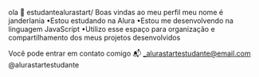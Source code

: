ola 👋
estudantealurastart/
Boas vindas ao meu perfil 
meu nome é janderlania
 •Estou estudando na Alura
 •Estou me desenvolvendo na linguagem JavaScript
 •Utilizo esse espaço para organização e compartilhamento dos meus projetos desenvolvidos 

Você pode entrar em contato comigo 📬
_alurastartestudante@email.com
@alurastartestudante
